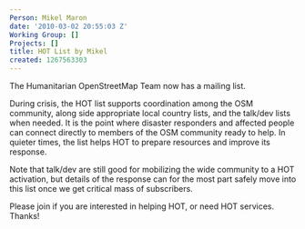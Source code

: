 ```yaml
---
Person: Mikel Maron
date: '2010-03-02 20:55:03 Z'
Working Group: []
Projects: []
title: HOT List by Mikel
created: 1267563303
---
```

<p>The Humanitarian OpenStreetMap Team now has a mailing list.

<p>During crisis, the HOT list supports coordination among the OSM community, along side appropriate local country lists, and the talk/dev lists when needed. It is the point where disaster responders and affected people can connect directly to members of the OSM community ready to help. In quieter times, the list helps HOT to prepare resources and improve its response.

<p>Note that talk/dev are still good for mobilizing the wide community to a HOT activation, but details of the response can for the most part safely move into this list once we get critical mass of subscribers.

<p>Please join if you are interested in helping HOT, or need HOT services. Thanks!
